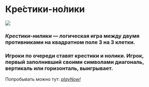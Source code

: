 # Кре́стики-но́лики

![](https://github.com/netology-code/pb-diplom/raw/master/tictactoe.png)

### *Крестики-нилики* — логическая игра между двумя противниками на квадратном поле 3 на 3 клетки.

### Игроки по очереди ставят крестики и нолики. Игрок, первый заполнивший своими символами диагональ, вертикаль или горизонталь, выигрывает.

Попробывать можно тут: [*playNow!*](https://artem-kukin.github.io/XO/)
